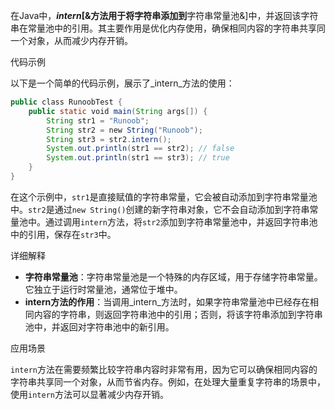 在Java中，**_intern_[&方法用于将字符串添加到**字符串常量池&]中，并返回该字符串在常量池中的引用。其主要作用是优化内存使用，确保相同内容的字符串共享同一个对象，从而减少内存开销。

代码示例

以下是一个简单的代码示例，展示了_intern_方法的使用：

```java
public class RunoobTest {
	public static void main(String args[]) {
		String str1 = "Runoob";
		String str2 = new String("Runoob");
		String str3 = str2.intern();
		System.out.println(str1 == str2); // false
		System.out.println(str1 == str3); // true
	}
}
```

在这个示例中，`str1`是直接赋值的字符串常量，它会被自动添加到字符串常量池中。`str2`是通过`new String()`创建的新字符串对象，它不会自动添加到字符串常量池中。通过调用`intern`方法，将`str2`添加到字符串常量池中，并返回字符串池中的引用，保存在`str3`中。

详细解释

- **字符串常量池**：字符串常量池是一个特殊的内存区域，用于存储字符串常量。它独立于运行时常量池，通常位于堆中。
- **intern方法的作用**：当调用_intern_方法时，如果字符串常量池中已经存在相同内容的字符串，则返回字符串池中的引用；否则，将该字符串添加到字符串池中，并返回对字符串池中的新引用。

应用场景

`intern`方法在需要频繁比较字符串内容时非常有用，因为它可以确保相同内容的字符串共享同一个对象，从而节省内存。例如，在处理大量重复字符串的场景中，使用`intern`方法可以显著减少内存开销。